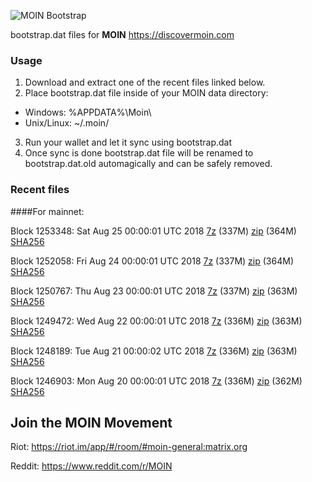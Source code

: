 ![MOIN Bootstrap](https://i.imgur.com/KjM1jMp.jpg)

bootstrap.dat files for **MOIN** https://discovermoin.com

### Usage

1. Download and extract one of the recent files linked below.
2. Place bootstrap.dat file inside of your MOIN data directory:
 - Windows: %APPDATA%\Moin\
 - Unix/Linux: ~/.moin/
3. Run your wallet and let it sync using bootstrap.dat
4. Once sync is done bootstrap.dat file will be renamed to bootstrap.dat.old automagically and can be safely removed.


### Recent files

####For mainnet:

Block 1253348: Sat Aug 25 00:00:01 UTC 2018 [7z](https://transfer.sh/RQEft/bootstrap.dat.20180825.7z) (337M) [zip](https://transfer.sh/l5Hcy/bootstrap.dat.20180825.zip) (364M) [SHA256](https://transfer.sh/158FDd/sha256.txt)

Block 1252058: Fri Aug 24 00:00:01 UTC 2018 [7z](https://transfer.sh/l7SO6/bootstrap.dat.20180824.7z) (337M) [zip](https://transfer.sh/iHDaA/bootstrap.dat.20180824.zip) (364M) [SHA256](https://transfer.sh/N3Ta9/sha256.txt)

Block 1250767: Thu Aug 23 00:00:01 UTC 2018 [7z](https://transfer.sh/PQ9Dm/bootstrap.dat.20180823.7z) (337M) [zip](https://transfer.sh/lQN7j/bootstrap.dat.20180823.zip) (363M) [SHA256](https://transfer.sh/x52rC/sha256.txt)

Block 1249472: Wed Aug 22 00:00:01 UTC 2018 [7z](https://transfer.sh/Opn9Q/bootstrap.dat.20180822.7z) (336M) [zip](https://transfer.sh/ggE2N/bootstrap.dat.20180822.zip) (363M) [SHA256](https://transfer.sh/X3UjY/sha256.txt)

Block 1248189: Tue Aug 21 00:00:02 UTC 2018 [7z](https://transfer.sh/WQAG7/bootstrap.dat.20180821.7z) (336M) [zip](https://transfer.sh/fijgj/bootstrap.dat.20180821.zip) (363M) [SHA256](https://transfer.sh/RXN5B/sha256.txt)

Block 1246903: Mon Aug 20 00:00:01 UTC 2018 [7z](https://transfer.sh/S1unp/bootstrap.dat.20180820.7z) (336M) [zip](https://transfer.sh/EvM9f/bootstrap.dat.20180820.zip) (362M) [SHA256](https://transfer.sh/LQrTY/sha256.txt)

## Join the MOIN Movement

Riot: https://riot.im/app/#/room/#moin-general:matrix.org

Reddit: https://www.reddit.com/r/MOIN
